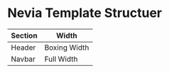 # Nevia Template Structuer 

Section | Width
------------ | -------------
Header | Boxing Width
Navbar | Full Width